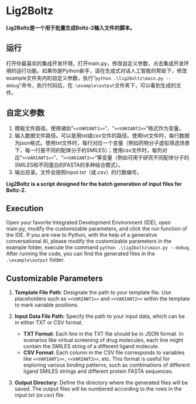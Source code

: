 # Lig2Boltz


**Lig2Boltz是一个用于批量生成Boltz-2输入文件的脚本。**

## 运行

打开你最喜欢的集成开发环境，打开main.py，修改自定义参数，点击集成开发环境的运行功能。如果你是Python新手，请在生成式对话人工智能的帮助下，修改example文件夹内的自定义参数，执行“`python .\lig2boltz\main.py --debug`”命令，执行代码后，在`.\example\output`文件夹下，可以看到生成的文件。

## 自定义参数

1. 模板文件路径。使用诸如“`<<VARIANT1>>`”、“`<<VARIANT2>>`”格式作为变量。
2. 输入数据文件路径。可以是用txt或csv文件的路径。使用txt文件时，每行数据为json格式。使用txt文件时，每行对应一个变量（例如药物分子虚拟筛选场景下，每一行是不同的配体分子的SMILES）；使用csv文件时，每列对应“`<<VARIANT1>>`”、“`<<VARIANT2>>`”等变量（例如可用于研究不同配体分子的SMILES和不同蛋白的FASTA的多种结合模式）。
3. 输出目录。文件会按照input.txt（或.csv）的行数编号。


**Lig2Boltz is a script designed for the batch generation of input files for Boltz-2.**

## Execution

Open your favorite Integrated Development Environment (IDE), open main.py, modify the customizable parameters, and click the run function of the IDE. If you are new to Python, with the help of a generative conversational AI, please modify the customizable parameters in the example folder, execute the command `python .\lig2boltz\main.py --debug`. After running the code, you can find the generated files in the `.\example\output` folder.

## Customizable Parameters

1. **Template File Path**: Designate the path to your template file. Use placeholders such as `<<VARIANT1>>` and `<<VARIANT2>>` within the template to mark variable positions.
2. **Input Data File Path**: Specify the path to your input data, which can be in either TXT or CSV format.

   - **TXT Format**: Each line in the TXT file should be in JSON format. In scenarios like virtual screening of drug molecules, each line might contain the SMILES string of a different ligand molecule.
   - **CSV Format**: Each column in the CSV file corresponds to variables like `<<VARIANT1>>`, `<<VARIANT2>>`, etc. This format is useful for exploring various binding patterns, such as combinations of different ligand SMILES strings and different protein FASTA sequences.
3. **Output Directory**: Define the directory where the generated files will be saved. The output files will be numbered according to the rows in the input.txt (or.csv) file.
